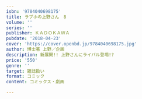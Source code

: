 ```yaml
---
isbn: '9784040698175'
title: ラブホの上野さん　8
volume: ''
series: ''
publisher: ＫＡＤＯＫＡＷＡ
pubdate: '2018-04-23'
cover: 'https://cover.openbd.jp/9784040698175.jpg'
author: 博士著 上野／企画
description: 新展開!! 上野さんにライバル登場!?
price: '550'
genre: ''
target: 雑誌扱い
format: コミック
content: コミックス・劇画

---
```

